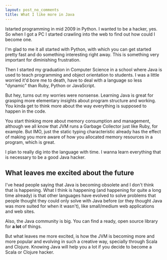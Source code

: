 ```yaml
---
layout: post_no_comments
title: What I like more in Java
---
```


<span class="drops">I</span>started programming in mid 2009 in Python. I wanted to be a hacker, yes. So when I got a PC I started crawling into the web to find out how could I become one.

I'm glad to me it all started with Python, with which you can get started pretty fast and do something interesting right away. This is something very important for diminishing frustration.

Then I started my graduation in Computer Science in a school where Java is used to teach programming and object orientation to students. I was a little worried it'd bore me to death, have to deal with a language so less "dynamic" than Ruby, Python or JavaScript.

But hey, turns out my worries were nonsense. Learning Java is great for grasping more elementary insights about program structure and working. You kinda get to think more about the way everything is supposed to happen in the code.

You start thinking more about memory consumption and management, although we all know that JVM runs a Garbage Collector just like Ruby, for example. But IMO, just the static typing characteristic already has the effect of making you more aware of how you allocated memory resources in a program, which is great.

I plan to really dig into the language with time. I wanna learn everything that is necessary to be a good Java hacker.

## What leaves me excited about the future

I've head people saying that Java is becoming obsolete and I don't think that is happening. What I think is happening (and happening for quite a long time already) is that other languages have evolved to solve problems that people thought they could only solve with Java before (or they thought Java was more suited for when it wasn't), like small/medium web applications and web sites.

Also, the Java community is big. You can find a ready, open source library for **a lot** of things.

But what leaves me more excited, is how the JVM is becoming more and more popular and evolving in such a creative way, specially through Scala and Clojure. Knowing Java will help you a lot if you decide to become a Scala or Clojure hacker.